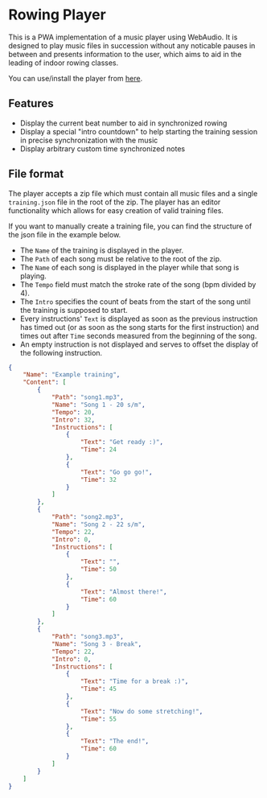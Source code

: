 # Rowing Player
This is a PWA implementation of a music player using WebAudio.
It is designed to play music files in succession without any noticable pauses in between and presents information to the user, which aims to aid in the leading of indoor rowing classes.

You can use/install the player from [here](https://n.ethz.ch/~haenniro).

## Features
- Display the current beat number to aid in synchronized rowing
- Display a special "intro countdown" to help starting the training session in precise synchronization with the music
- Display arbitrary custom time synchronized notes

## File format
The player accepts a zip file which must contain all music files and a single `training.json` file in the root of the zip.
The player has an editor functionality which allows for easy creation of valid training files.

If you want to manually create a training file, you can find the structure of the json file in the example below.
- The `Name` of the training is displayed in the player.
- The `Path` of each song must be relative to the root of the zip.
- The `Name` of each song is displayed in the player while that song is playing.
- The `Tempo` field must match the stroke rate of the song (bpm divided by 4).
- The `Intro` specifies the count of beats from the start of the song until the training is supposed to start.
- Every instructions' `Text` is displayed as soon as the previous instruction has timed out (or as soon as the song starts for the first instruction) and times out after `Time` seconds measured from the beginning of the song.
- An empty instruction is not displayed and serves to offset the display of the following instruction.

```json
{
    "Name": "Example training",
    "Content": [
        {
            "Path": "song1.mp3",
            "Name": "Song 1 - 20 s/m",
            "Tempo": 20,
            "Intro": 32,
            "Instructions": [
                {
                    "Text": "Get ready :)",
                    "Time": 24
                },
                {
                    "Text": "Go go go!",
                    "Time": 32
                }
            ]
        },
        {
            "Path": "song2.mp3",
            "Name": "Song 2 - 22 s/m",
            "Tempo": 22,
            "Intro": 0,
            "Instructions": [
                {
                    "Text": "",
                    "Time": 50
                },
                {
                    "Text": "Almost there!",
                    "Time": 60
                }
            ]
        },
        {
            "Path": "song3.mp3",
            "Name": "Song 3 - Break",
            "Tempo": 22,
            "Intro": 0,
            "Instructions": [
                {
                    "Text": "Time for a break :)",
                    "Time": 45
                },
                {
                    "Text": "Now do some stretching!",
                    "Time": 55
                },
                {
                    "Text": "The end!",
                    "Time": 60
                }
            ]
        }
    ]
}
```